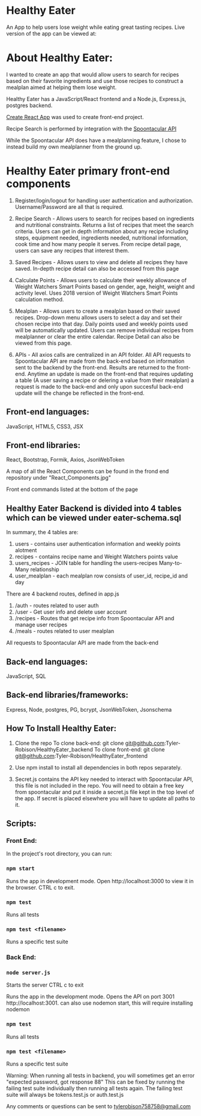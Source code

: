 # Healthy Eater
An App to help users lose weight while eating great tasting recipes.
Live version of the app can be viewed at: 

# About Healthy Eater:
I wanted to create an app that would allow users to search for recipes based on their favorite ingredients and use those recipes to construct a mealplan aimed at helping them lose weight. 

Healthy Eater has a JavaScript/React frontend and a Node.js, Express.js, postgres backend. 

[Create React App](https://github.com/facebook/create-react-app) was used to create front-end project.

Recipe Search is performed by integration with the [Spoontacular API](https://spoonacular.com/food-api)  

While the Spoontacular API does have a mealplanning feature, I chose to instead build my own mealplanner from the ground up. 

# Healthy Eater primary front-end components

1) Register/login/logout for handling user authentication and authorization. Username/Password are all that is required. 

2) Recipe Search - Allows users to search for recipes based on ingredients and nutritional constraints. Returns a list of recipes that meet the search criteria. Users can get in depth information about any recipe including steps, equipment needed, ingredients needed, nutritional information, cook time and how many people it serves. From recipe detail page, users can save any recipes that interest them.

3) Saved Recipes - Allows users to view and delete all recipes they have saved. In-depth recipe detail can also be accessed from this page

4) Calculate Points - Allows users to calculate their weekly allowance of Weight Watchers Smart Points based on gender, age, height, weight and activity level. Uses 2018 version of Weight Watchers Smart Points calculation method.

5) Mealplan - Allows users to create a mealplan based on their saved recipes. Drop-down menu allows users to select a day and set their chosen recipe into that day. Daily points used and weekly points used will be automatically updated. Users can remove individual recipes from mealplanner or clear the entire calendar. Recipe Detail can also be viewed from this page. 

6) APIs - All axios calls are centralized in an API folder. All API requests to Spoontacular API are made from the back-end based on information sent to the backend by the front-end. Results are returned to the front-end. Anytime an update is made on the front-end that requires updating a table (A user saving a recipe or delering a value from their mealplan) a request is made to the back-end and only upon succesful back-end update will the change be reflected in the front-end.

## Front-end languages: 
JavaScript, HTML5, CSS3, JSX
## Front-end libraries: 
React, Bootstrap, Formik, Axios, JsonWebToken

A map of all the React Components can be found in the frond end repository under "React_Components.jpg"

Front end commands listed at the bottom of the page



## Healthy Eater Backend is divided into 4 tables which can be viewed under eater-schema.sql

In summary, the 4 tables are:
1) users - contains user authentication information and weekly points alotment
2) recipes - contains recipe name and Weight Watchers points value
3) users_recipes - JOIN table for handling the users-recipes Many-to-Many relationship
4) user_mealplan - each mealplan row consists of user_id, recipe_id and day

There are 4 backend routes, defined in app.js
1) /auth - routes related to user auth
2) /user - Get user info and delete user account
3) /recipes - Routes that get recipe info from Spoontacular API and manage user recipes
4) /meals - routes related to user mealplan

All requests to Spoontacular API are made from the back-end

## Back-end languages: 
JavaScript, SQL
## Back-end libraries/frameworks: 
Express, Node, postgres, PG, bcrypt, JsonWebToken, Jsonschema


## How To Install Healthy Eater: 

1) Clone the repo
To clone back-end:   git clone git@github.com:Tyler-Robison/HealthyEater_backend
To clone front-end:  git clone git@github.com:Tyler-Robison/HealthyEater_frontend

2) Use npm install to install all dependencies in both repos separately. 

3) Secret.js contains the API key needed to interact with Spoontacular API, this file is not included in the repo. You will need to obtain a free key from spoontacular and put it inside a secret.js file kept in the top level of the app. If secret is placed elsewhere you will have to update all paths to it.


## Scripts:
### Front End:
In the project's root directory, you can run:

### `npm start`
Runs the app in development mode.
Open http://localhost:3000 to view it in the browser.
CTRL c to exit. 

### `npm test`
Runs all tests

### `npm test <filename>`
Runs a specific test suite

### Back End:

### `node server.js`
Starts the server
CTRL c to exit

Runs the app in the development mode.
Opens the API on port 3001 http://localhost:3001.
can also use nodemon start, this will require installing nodemon

### `npm test`
Runs all tests

### `npm test <filename>`
Runs a specific test suite

Warning: When running all tests in backend, you will sometimes get an error "expected password, got response 88" 
This can be fixed by running the failing test suite individually then running all tests again. The failing test suite will always be tokens.test.js or auth.test.js

Any comments or questions can be sent to tylerobison758758@gmail.com